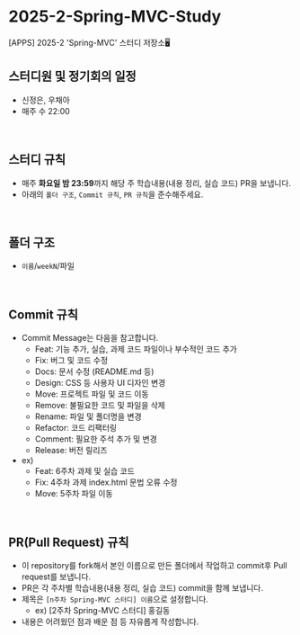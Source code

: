 # 2025-2-Spring-MVC-Study
[APPS] 2025-2 'Spring-MVC' 스터디 저장소🖥️

## 스터디원 및 정기회의 일정
- 신정은, 우채아
- 매주 수 22:00
  
<br>

## 스터디 규칙
- 매주 **화요일 밤 23:59**까지 해당 주 학습내용(내용 정리, 실습 코드) PR을 보냅니다.
- 아래의 `폴더 구조`, `Commit 규칙`, `PR 규칙`을 준수해주세요.

<br>

## 폴더 구조
- `이름`/`weekN`/파일
 
<br>

## Commit 규칙
- Commit Message는 다음을 참고합니다.
  - Feat: 기능 추가, 실습, 과제 코드 파일이나 부수적인 코드 추가
  - Fix: 버그 및 코드 수정
  - Docs: 문서 수정 (README.md 등)
  - Design: CSS 등 사용자 UI 디자인 변경
  - Move: 프로젝트 파일 및 코드 이동
  - Remove: 불필요한 코드 및 파일을 삭제
  - Rename: 파일 및 폴더명을 변경
  - Refactor: 코드 리팩터링
  - Comment: 필요한 주석 추가 및 변경
  - Release: 버전 릴리즈
- ex)
  - Feat: 6주차 과제 및 실습 코드
  - Fix: 4주차 과제 index.html 문법 오류 수정
  - Move: 5주차 파일 이동

<br>

## PR(Pull Request) 규칙
- 이 repository를 fork해서 본인 이름으로 만든 폴더에서 작업하고 commit후 Pull request를 보냅니다.
- PR은 각 주차별 학습내용(내용 정리, 실습 코드) commit을 함께 보냅니다.
- 제목은 `[n주차 Spring-MVC 스터디] 이름`으로 설정합니다.
  - ex) [2주차 Spring-MVC 스터디] 홍길동
- 내용은 어려웠던 점과 배운 점 등 자유롭게 작성합니다.

